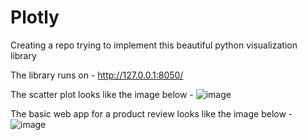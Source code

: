 # Plotly
Creating a repo trying to implement this beautiful python visualization library

The library runs on - http://127.0.0.1:8050/

The scatter plot looks like the image below -
![image](https://user-images.githubusercontent.com/50106830/163827627-4cd5c53a-5bd5-4bb7-b468-c2cab81c9b9b.png)

The basic web app for a product review looks like the image below - 
![image](https://user-images.githubusercontent.com/50106830/164979814-560ef3d3-c844-4c39-9a91-bf4ea10bdae1.png)
